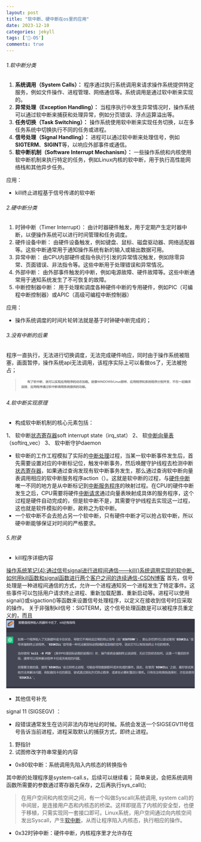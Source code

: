 ```yaml
---
layout: post
title: "软中断、硬中断在os里的应用"
date: 2023-12-10
categories: jekyll
tags: ['🥁-OS']
comments: true
---
```


###### 1.软中断分类
1. **系统调用（System Calls）：** 程序通过执行系统调用来请求操作系统提供特定服务，例如文件操作、进程管理、网络通信等。系统调用是通过软中断来实现的。
2. **异常处理（Exception Handling）：** 当程序执行中发生异常情况时，操作系统可以通过软中断来捕获和处理异常，例如分页错误、浮点运算溢出等。
3. **任务切换（Task Switching）：** 操作系统使用软中断来实现任务切换，以在多任务系统中切换执行不同的任务或进程。
4. **信号处理（Signal Handling）：** 进程可以通过软中断来处理信号，例如**SIGTERM**、**SIGINT**等，以响应外部事件或通信。
5. **软中断机制（Software Interrupt Mechanism）：** 一些操作系统和内核使用软中断机制来执行特定的任务，例如Linux内核的软中断，用于执行高性能网络栈和其他异步任务。

应用：

- kill终止进程基于信号传递的软中断
###### 2.硬中断分类

1. 时钟中断（Timer Interrupt）： 由计时器硬件触发，用于定期产生定时器中断，以便操作系统可以进行时间管理和任务调度。
2. 硬件设备中断： 由硬件设备触发，例如键盘、鼠标、磁盘驱动器、网络适配器等。这些中断通常用于通知操作系统有新的输入或输出数据可用。
3. 异常中断： 由CPU内部硬件或指令执行引发的异常情况触发，例如除零异常、页面错误、非法指令等。这些中断用于处理错误和异常情况。
4. 外部中断： 由外部事件触发的中断，例如电源故障、硬件故障等。这些中断通常用于通知系统发生了不可恢复的故障。
5. 中断控制器中断： 用于处理和调度各种硬件中断的专用硬件，例如PIC（可编程中断控制器）或APIC（高级可编程中断控制器）

应用：

- 操作系统调度的时间片轮转法就是基于时钟硬中断完成的；
###### 3.没有中断的后果
程序一直执行，无法进行切换调度，无法完成硬件响应，同时由于操作系统被阻塞，画面暂停，操作系统api无法调用，该程序实际上可以看做os了，无法被抢占；
> ![image.png](../images/1693989319661-cb0ccb7c-9890-43dd-8478-0f85a527b522.png)

###### 4.软中断实现原理

- 构成软中断机制的核心元素包括：

1、 软中断[状态寄存器](https://baike.baidu.com/item/%E7%8A%B6%E6%80%81%E5%AF%84%E5%AD%98%E5%99%A8?fromModule=lemma_inlink)soft interrupt state（irq_stat）
2、 软[中断向量表](https://baike.baidu.com/item/%E4%B8%AD%E6%96%AD%E5%90%91%E9%87%8F%E8%A1%A8?fromModule=lemma_inlink)（softirq_vec）
3、 软中断守护daemon

- 软中断的工作工程模拟了实际的[中断处理](https://baike.baidu.com/item/%E4%B8%AD%E6%96%AD%E5%A4%84%E7%90%86?fromModule=lemma_inlink)过程，当某一软中断事件发生后，首先需要设置对应的中断标记位，触发中断事务，然后唤醒守护线程去检测中断[状态寄存器](https://baike.baidu.com/item/%E7%8A%B6%E6%80%81%E5%AF%84%E5%AD%98%E5%99%A8/2477799?fromModule=lemma_inlink)，如果通过查询发现有软中断事务发生，那么通过查询软中断向量表调用相应的软中断服务程序action（）。这就是软中断的过程，与[硬件中断](https://baike.baidu.com/item/%E7%A1%AC%E4%BB%B6%E4%B8%AD%E6%96%AD?fromModule=lemma_inlink)唯一不同的地方是从中断标记到[中断服务程序](https://baike.baidu.com/item/%E4%B8%AD%E6%96%AD%E6%9C%8D%E5%8A%A1%E7%A8%8B%E5%BA%8F?fromModule=lemma_inlink)的映射过程。在CPU的硬件中断发生之后，CPU需要将硬件[中断请求](https://baike.baidu.com/item/%E4%B8%AD%E6%96%AD%E8%AF%B7%E6%B1%82?fromModule=lemma_inlink)通过向量表映射成具体的服务程序，这个过程是硬件自动完成的，但是软中断不是，其需要守护线程去实现这一过程，这也就是软件模拟的中断，故称之为软中断。
- 一个软中断不会去抢占另一个软中断，只有硬件中断才可以抢占软中断，所以硬中断能够保证对时间的严格要求。
###### 5.附录

- kill程序详细内容

[操作系统笔记(4):通过信号signal进行进程间通信——kill()系统调用实现的软中断_如何用kill函数和signal函数进行两个客户之间的连续通信-CSDN博客](https://blog.csdn.net/Cake_C/article/details/116943692)
首先，信号处理是一种进程间通信的方式，允许一个进程通知另一个进程发生了特定事件。这些事件可以包括用户请求终止进程、重新加载配置、重新启动等。进程可以使用signal()或sigaction()等函数来设置信号处理程序，以定义在接收到信号时应采取的操作。
关于非强制kil信号：SIGTERM，这个信号处理函数是可以被程序员重定义的，而且
![image.png](../images/1693991315477-654dfae0-8e76-4ca5-8da1-7bf89d3ce42f.png)

- 其他信号补充

signal 11 (SIGSEGV) ：

   - 段错误通常发生在访问非法内存地址的时候。系统会发送一个SIGSEGV11号信号告诉当前进程，进程采取默认的捕获方式，即终止进程。
   1. 野指针
   2. 试图修改字符串常量的内容

- 0x80软中断：系统调用先陷入内核态的转换指令

其中断的处理程序是system-call.s，后续可以继续看；
简单来说，会把系统调用函数所需要的参数通过寄存器先保存，之后再执行sys_call();
> 在用户空间和内核空间之间，有一个叫做Syscall(系统调用, system call)的中间层，是连接用户态和内核态的桥梁。这样即提高了内核的安全型，也便于移植，只需实现同一套接口即可。Linux系统，用户空间通过向内核空间发出Syscall，产生[软中断](https://so.csdn.net/so/search?q=%E8%BD%AF%E4%B8%AD%E6%96%AD&spm=1001.2101.3001.7020)，从而让程序陷入内核态，执行相应的操作。

- 0x32时钟中断：硬件中断，内核程序里才允许存在

